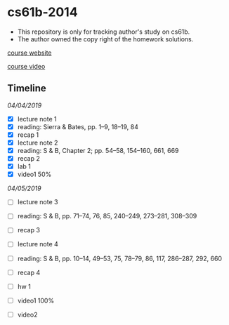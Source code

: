 # cs61b-2014
- This repository is only for tracking author's study on cs61b. 
- The author owned the copy right of the homework solutions.

[course website](https://people.eecs.berkeley.edu/~jrs/61b/)

[course video](http://www.infocobuild.com/education/audio-video-courses/computer-science/CS61B-Spring2014-Berkeley/lecture-03.html)

Timeline
------

*04/04/2019*
- [x] lecture note 1
- [x] reading: Sierra & Bates, pp. 1–9, 18–19, 84
- [x] recap 1
- [x] lecture note 2
- [x] reading: S & B, Chapter 2; pp. 54–58, 154–160, 661, 669
- [x] recap 2 
- [x] lab 1
- [x] video1 50%

*04/05/2019*
- [ ] lecture note 3
- [ ] reading: S & B, pp. 71–74, 76, 85, 240–249, 273–281, 308–309
- [ ] recap 3
- [ ] lecture note 4
- [ ] reading: S & B, pp. 10–14, 49–53, 75, 78–79, 86, 117, 286–287, 292, 660	
- [ ] recap 4 
- [ ] hw 1
- [ ] video1 100%
- [ ] video2

